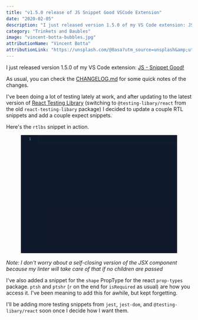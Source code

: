 ```yaml
---
title: "v1.5.0 release of JS Snippet Good VSCode Extension"
date: "2020-02-05"
description: "I just released version 1.5.0 of my VS Code extension: JS - Snippet Good!"
category: "Trinkets and Baubles"
image: "vincent-botta-bubbles.jpg"
attributionName: "Vincent Botta"
attributionLink: "https://unsplash.com/@0asa?utm_source=unsplash&amp;utm_medium=referral&amp;utm_content=creditCopyText"
---
```


I just released version 1.5.0 of my VS Code extension: [JS - Snippet Good!](https://marketplace.visualstudio.com/items?itemName=jimmydc.js--snippet-good)

As usual, you can check the [CHANGELOG.md](https://github.com/Jimmydalecleveland/js--snippet-good/blob/master/CHANGELOG.md) for some quick notes of the changes.

I've been doing a lot of testing lately at work, and after updating to the latest version of [React Testing Library](https://github.com/testing-library/react-testing-library) (switching to `@testing-libary/react` from the old `react-testing-libary` package) I decided to update a couple RTL snippets and add a couple expect snippets.

Here's the `rtlbs` snippet in action.

<figure>
  <img src="../images/rtlbs-snippet.gif" alt="'rtlbs' snippet in action"></img>
</figure>

_Note: I don't worry about a self-closing version of the JSX component because my linter will take care of that if no children are passed_

I've also added a snippet for the `shape` PropType for the react `prop-types` package. `ptsh` and `ptshr` (`r` on the end for `isRequired` as usual) are how you access it. I've been meaning to add this for awhile, but kept forgetting.

I'll be adding more testing snippets from `jest`, `jest-dom`, and `@testing-libary/react` soon once I decide how I want them.
